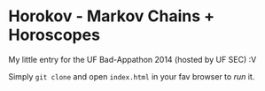 # Horokov - Markov Chains + Horoscopes

My little entry for the UF Bad-Appathon 2014 (hosted by UF SEC)  :V

Simply `git clone` and open `index.html` in your fav browser to _run_ it.
